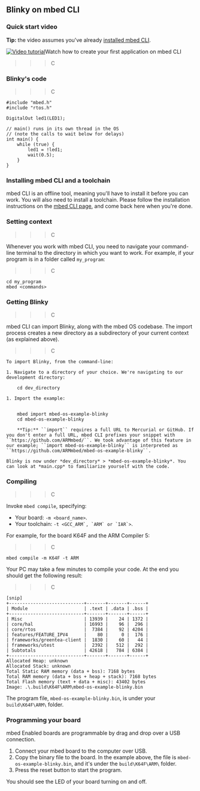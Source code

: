 ## Blinky on mbed CLI

### Quick start video

<span class="tips">**Tip:** the video assumes you've already [installed mbed CLI](#installing-mbed-cli-and-a-toolchain).

<span class="images">[![Video tutorial](http://img.youtube.com/vi/PI1Kq9RSN_Y/0.jpg)](https://www.youtube.com/watch?v=PI1Kq9RSN_Y)<span>Watch how to create your first application on mbed CLI</span></span>

>>> C
>>>

### Blinky's code

>>> C
```
#include "mbed.h"
#include "rtos.h"

DigitalOut led1(LED1);

// main() runs in its own thread in the OS
// (note the calls to wait below for delays)
int main() {
    while (true) {
        led1 = !led1;
        wait(0.5);
    }
}
```
>>>

### Installing mbed CLI and a toolchain

mbed CLI is an offline tool, meaning you'll have to install it before you can work. You will also need to install a toolchain. Please follow the installation instructions on the [mbed CLI page](../dev_tools/cli.md), and come back here when you're done.

### Setting context

>>> C
>>>

Whenever you work with mbed CLI, you need to navigate your command-line terminal to the directory in which you want to work. For example, if your program is in a folder called ``my_program``:

>>> C
```
cd my_program
mbed <commands>
```
>>>

### Getting Blinky

>>> C
>>>

mbed CLI can import Blinky, along with the mbed OS codebase. The import process creates a new directory as a subdirectory of your current context (as explained above).

>>> C
```
To import Blinky, from the command-line:

1. Navigate to a directory of your choice. We're navigating to our development directory:

    cd dev_directory

1. Import the example:


    mbed import mbed-os-example-blinky
    cd mbed-os-example-blinky

    **Tip:** ``import`` requires a full URL to Mercurial or GitHub. If you don't enter a full URL, mbed CLI prefixes your snippet with ``https://github.com/ARMmbed/``. We took advantage of this feature in our example; ``import mbed-os-example-blinky`` is interpreted as ``https://github.com/ARMmbed/mbed-os-example-blinky``.

Blinky is now under *dev_directory* > *mbed-os-example-blinky*. You can look at *main.cpp* to familiarize yourself with the code.
```
>>>

### Compiling

>>> C
>>>

Invoke `mbed compile`, specifying:

* Your board: ``-m <board_name>``.
* Your toolchain: ``-t <GCC_ARM`, `ARM` or `IAR`>``.

For example, for the board K64F and the ARM Compiler 5:

>>> C
```
mbed compile -m K64F -t ARM
```
>>>

Your PC may take a few minutes to compile your code. At the end you should get the following result:

>>> C
```
[snip]
+----------------------------+-------+-------+------+
| Module                     | .text | .data | .bss |
+----------------------------+-------+-------+------+
| Misc                       | 13939 |    24 | 1372 |
| core/hal                   | 16993 |    96 |  296 |
| core/rtos                  |  7384 |    92 | 4204 |
| features/FEATURE_IPV4      |    80 |     0 |  176 |
| frameworks/greentea-client |  1830 |    60 |   44 |
| frameworks/utest           |  2392 |   512 |  292 |
| Subtotals                  | 42618 |   784 | 6384 |
+----------------------------+-------+-------+------+
Allocated Heap: unknown
Allocated Stack: unknown
Total Static RAM memory (data + bss): 7168 bytes
Total RAM memory (data + bss + heap + stack): 7168 bytes
Total Flash memory (text + data + misc): 43402 bytes
Image: .\.build\K64F\ARM\mbed-os-example-blinky.bin             
```
>>>

The program file, ``mbed-os-example-blinky.bin``, is under your ``build\K64F\ARM\`` folder.

### Programming your board

mbed Enabled boards are programmable by drag and drop over a USB connection.

1. Connect your mbed board to the computer over USB.
1. Copy the binary file to the board. In the example above, the file is ``mbed-os-example-blinky.bin``, and it's under the ``build\K64F\ARM\`` folder.
1. Press the reset button to start the program.

You should see the LED of your board turning on and off.
